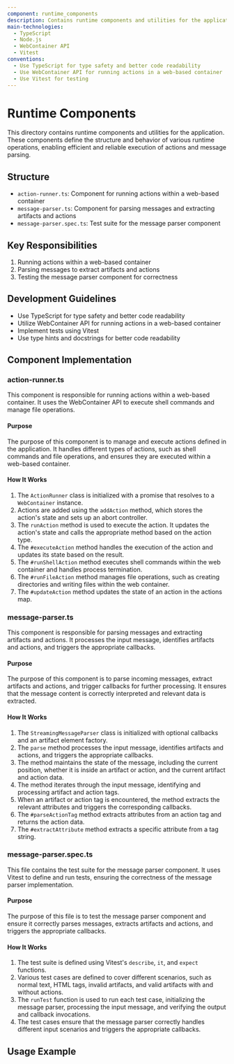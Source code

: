 ```yaml
---
component: runtime_components
description: Contains runtime components and utilities for the application
main-technologies:
  - TypeScript
  - Node.js
  - WebContainer API
  - Vitest
conventions:
  - Use TypeScript for type safety and better code readability
  - Use WebContainer API for running actions in a web-based container
  - Use Vitest for testing
---
```


# Runtime Components

This directory contains runtime components and utilities for the application. These components define the structure and behavior of various runtime operations, enabling efficient and reliable execution of actions and message parsing.

## Structure

- `action-runner.ts`: Component for running actions within a web-based container
- `message-parser.ts`: Component for parsing messages and extracting artifacts and actions
- `message-parser.spec.ts`: Test suite for the message parser component

## Key Responsibilities

1. Running actions within a web-based container
2. Parsing messages to extract artifacts and actions
3. Testing the message parser component for correctness

## Development Guidelines

- Use TypeScript for type safety and better code readability
- Utilize WebContainer API for running actions in a web-based container
- Implement tests using Vitest
- Use type hints and docstrings for better code readability

## Component Implementation

### action-runner.ts

This component is responsible for running actions within a web-based container. It uses the WebContainer API to execute shell commands and manage file operations.

#### Purpose

The purpose of this component is to manage and execute actions defined in the application. It handles different types of actions, such as shell commands and file operations, and ensures they are executed within a web-based container.

#### How It Works

1. The `ActionRunner` class is initialized with a promise that resolves to a `WebContainer` instance.
2. Actions are added using the `addAction` method, which stores the action's state and sets up an abort controller.
3. The `runAction` method is used to execute the action. It updates the action's state and calls the appropriate method based on the action type.
4. The `#executeAction` method handles the execution of the action and updates its state based on the result.
5. The `#runShellAction` method executes shell commands within the web container and handles process termination.
6. The `#runFileAction` method manages file operations, such as creating directories and writing files within the web container.
7. The `#updateAction` method updates the state of an action in the actions map.

### message-parser.ts

This component is responsible for parsing messages and extracting artifacts and actions. It processes the input message, identifies artifacts and actions, and triggers the appropriate callbacks.

#### Purpose

The purpose of this component is to parse incoming messages, extract artifacts and actions, and trigger callbacks for further processing. It ensures that the message content is correctly interpreted and relevant data is extracted.

#### How It Works

1. The `StreamingMessageParser` class is initialized with optional callbacks and an artifact element factory.
2. The `parse` method processes the input message, identifies artifacts and actions, and triggers the appropriate callbacks.
3. The method maintains the state of the message, including the current position, whether it is inside an artifact or action, and the current artifact and action data.
4. The method iterates through the input message, identifying and processing artifact and action tags.
5. When an artifact or action tag is encountered, the method extracts the relevant attributes and triggers the corresponding callbacks.
6. The `#parseActionTag` method extracts attributes from an action tag and returns the action data.
7. The `#extractAttribute` method extracts a specific attribute from a tag string.

### message-parser.spec.ts

This file contains the test suite for the message parser component. It uses Vitest to define and run tests, ensuring the correctness of the message parser implementation.

#### Purpose

The purpose of this file is to test the message parser component and ensure it correctly parses messages, extracts artifacts and actions, and triggers the appropriate callbacks.

#### How It Works

1. The test suite is defined using Vitest's `describe`, `it`, and `expect` functions.
2. Various test cases are defined to cover different scenarios, such as normal text, HTML tags, invalid artifacts, and valid artifacts with and without actions.
3. The `runTest` function is used to run each test case, initializing the message parser, processing the input message, and verifying the output and callback invocations.
4. The test cases ensure that the message parser correctly handles different input scenarios and triggers the appropriate callbacks.

## Usage Example
